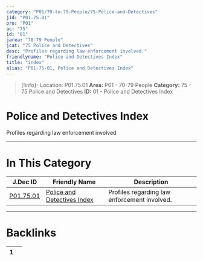 ```yaml
---
category: "P01/70-to-79-People/75-Police-and-Detectives"
jid: "P01.75.01"
pro: "P01"
ac: "75"
id: "01"
jarea: "70-79 People"
jcat: "75 Police and Detectives"
desc: "Profiles regarding law enforcement involved."
friendlyname: "Police and Detectives Index"
title: "index"
alias: "P01-75-01, Police and Detectives Index"
---
```

>[!info]- Location: P01.75.01
>**Area:** P01 - 70-79 People
>**Category:** 75 - 75 Police and Detectives
>**ID:** 01 - Police and Detectives Index

# Police and Detectives Index

Profiles regarding law enforcement involved
 


---
# In This Category

| J.Dec ID                                                                            | Friendly Name                                                                                         | Description                                  |
| ----------------------------------------------------------------------------------- | ----------------------------------------------------------------------------------------------------- | -------------------------------------------- |
| [P01.75.01](index.md) | [Police and Detectives Index](index.md) | Profiles regarding law enforcement involved. |


---
# Backlinks
<div><table class="dataview table-view-table"><thead class="table-view-thead"><tr class="table-view-tr-header"><th class="table-view-th"><span></span><span class="dataview small-text">1</span></th><th class="table-view-th"><span></span></th></tr></thead><tbody class="table-view-tbody"></tbody></table></div>